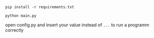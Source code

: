 `pip install -r requirements.txt`

`python main.py`

open config.py and insert your value instead of `...` to run a programm correctly